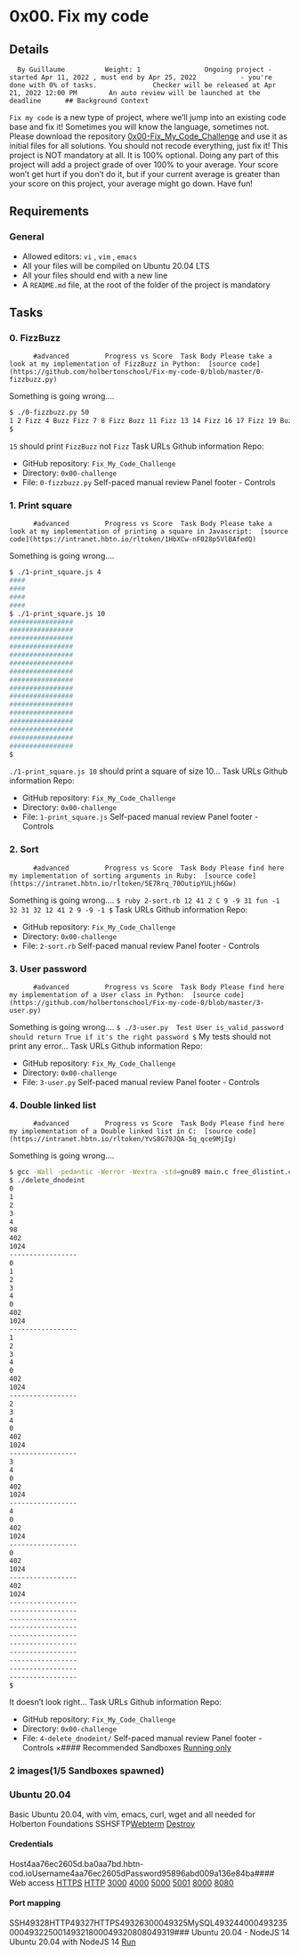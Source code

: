 # 0x00. Fix my code
## Details
      By Guillaume          Weight: 1                Ongoing project - started Apr 11, 2022 , must end by Apr 25, 2022           - you're done with 0% of tasks.              Checker will be released at Apr 21, 2022 12:00 PM        An auto review will be launched at the deadline      ## Background Context
 ` Fix my code `   is a new type of project, where we’ll jump into an existing code base and fix it!
Sometimes you will know the language, sometimes not.
Please download the repository  [0x00-Fix_My_Code_Challenge](https://intranet.hbtn.io/rltoken/V1o_qyMWRS-uCTQX1t5VrQ) 
  and use it as initial files for all solutions.
You should not recode everything, just fix it!
This project is NOT mandatory  at all. It is 100% optional. Doing any part of this project will add a project grade of over 100% to your average. Your score won’t get hurt if you don’t do it, but if your current average is greater than your score on this project, your average might go down. Have fun!
## Requirements
### General
* Allowed editors:  ` vi ` ,  ` vim ` ,  ` emacs ` 
* All your files will be compiled on Ubuntu 20.04 LTS
* All your files should end with a new line
* A  ` README.md `  file, at the root of the folder of the project is mandatory
## Tasks
### 0. FizzBuzz
          #advanced         Progress vs Score  Task Body Please take a look at my implementation of FizzBuzz in Python:  [source code](https://github.com/holbertonschool/Fix-my-code-0/blob/master/0-fizzbuzz.py) 

Something is going wrong….
```bash
$ ./0-fizzbuzz.py 50
1 2 Fizz 4 Buzz Fizz 7 8 Fizz Buzz 11 Fizz 13 14 Fizz 16 17 Fizz 19 Buzz Fizz 22 23 Fizz Buzz 26 Fizz 28 29 Fizz 31 32 Fizz 34 Buzz Fizz 37 38 Fizz Buzz 41 Fizz 43 44 Fizz 46 47 Fizz 49 Buzz
$

```
 ` 15 `   should print   ` FizzBuzz `   not   ` Fizz ` 
 Task URLs  Github information Repo:
* GitHub repository:  ` Fix_My_Code_Challenge ` 
* Directory:  ` 0x00-challenge ` 
* File:  ` 0-fizzbuzz.py ` 
 Self-paced manual review  Panel footer - Controls 
### 1. Print square
          #advanced         Progress vs Score  Task Body Please take a look at my implementation of printing a square in Javascript:  [source code](https://intranet.hbtn.io/rltoken/1HbXCw-nF028p5VlBAfedQ) 

Something is going wrong….
```bash
$ ./1-print_square.js 4
####
####
####
####
$ ./1-print_square.js 10
################
################
################
################
################
################
################
################
################
################
################
################
################
################
################
################
$

```
 ` ./1-print_square.js 10 `   should print a square of size 10…
 Task URLs  Github information Repo:
* GitHub repository:  ` Fix_My_Code_Challenge ` 
* Directory:  ` 0x00-challenge ` 
* File:  ` 1-print_square.js ` 
 Self-paced manual review  Panel footer - Controls 
### 2. Sort
          #advanced         Progress vs Score  Task Body Please find here my implementation of sorting arguments in Ruby:  [source code](https://intranet.hbtn.io/rltoken/5E7Rrq_70OutipYULjh6Gw) 

Something is going wrong….
 ` $ ruby 2-sort.rb 12 41 2 C 9 -9 31 fun -1 32
31
32
12
41
2
9
-9
-1
$
 `  Task URLs  Github information Repo:
* GitHub repository:  ` Fix_My_Code_Challenge ` 
* Directory:  ` 0x00-challenge ` 
* File:  ` 2-sort.rb ` 
 Self-paced manual review  Panel footer - Controls 
### 3. User password
          #advanced         Progress vs Score  Task Body Please find here my implementation of a User class in Python:  [source code](https://github.com/holbertonschool/Fix-my-code-0/blob/master/3-user.py) 

Something is going wrong….
 ` $ ./3-user.py 
Test User
is_valid_password should return True if it's the right password
$
 ` My tests should not print any error…
 Task URLs  Github information Repo:
* GitHub repository:  ` Fix_My_Code_Challenge ` 
* Directory:  ` 0x00-challenge ` 
* File:  ` 3-user.py ` 
 Self-paced manual review  Panel footer - Controls 
### 4. Double linked list
          #advanced         Progress vs Score  Task Body Please find here my implementation of a Double linked list in C:  [source code](https://intranet.hbtn.io/rltoken/YvS8G70JQA-5q_qce9MjIg) 

Something is going wrong….
```bash
$ gcc -Wall -pedantic -Werror -Wextra -std=gnu89 main.c free_dlistint.c print_dlistint.c add_dnodeint_end.c delete_dnodeint_at_index.c -o delete_dnodeint
$ ./delete_dnodeint 
0
1
2
3
4
98
402
1024
-----------------
0
1
2
3
4
0
402
1024
-----------------
1
2
3
4
0
402
1024
-----------------
2
3
4
0
402
1024
-----------------
3
4
0
402
1024
-----------------
4
0
402
1024
-----------------
0
402
1024
-----------------
402
1024
-----------------
-----------------
-----------------
-----------------
-----------------
-----------------
-----------------
-----------------
-----------------
-----------------
$

```
It doesn’t look right… 
 Task URLs  Github information Repo:
* GitHub repository:  ` Fix_My_Code_Challenge ` 
* Directory:  ` 0x00-challenge ` 
* File:  ` 4-delete_dnodeint/ ` 
 Self-paced manual review  Panel footer - Controls 
×#### Recommended Sandboxes
[Running only]() 
### 2 images(1/5 Sandboxes spawned)
### Ubuntu 20.04
Basic Ubuntu 20.04, with vim, emacs, curl, wget and all needed for Holberton Foundations
SSHSFTP[Webterm](https://intranet.hbtn.io/user_containers/17836/webterm) 
[Destroy]() 
#### Credentials
Host4aa76ec2605d.ba0aa7bd.hbtn-cod.ioUsername4aa76ec2605dPassword95896abd009a136e84ba#### Web access
[HTTPS](https://4aa76ec2605d.ba0aa7bd.hbtn-cod.io/) 
[HTTP](http://4aa76ec2605d.ba0aa7bd.hbtn-cod.io/) 
[3000](http://4aa76ec2605d.ba0aa7bd.hbtn-cod.io:3000/) 
[4000](http://4aa76ec2605d.ba0aa7bd.hbtn-cod.io:4000/) 
[5000](http://4aa76ec2605d.ba0aa7bd.hbtn-cod.io:5000/) 
[5001](http://4aa76ec2605d.ba0aa7bd.hbtn-cod.io:5001/) 
[8000](http://4aa76ec2605d.ba0aa7bd.hbtn-cod.io:8000/) 
[8080](http://4aa76ec2605d.ba0aa7bd.hbtn-cod.io:8080/) 
#### Port mapping
SSH49328HTTP49327HTTPS49326300049325MySQL49324400049323500049322500149321800049320808049319### Ubuntu 20.04 - NodeJS 14
Ubuntu 20.04 with NodeJS 14
[Run]() 

